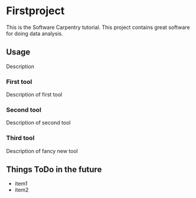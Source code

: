 # Firstproject
This is the Software Carpentry tutorial.
This project contains great software for doing data analysis.

## Usage
Description

### First tool
Description of first tool

### Second tool
Description of second tool

### Third tool
Description of fancy new tool

## Things ToDo in the future
- item1
- item2
